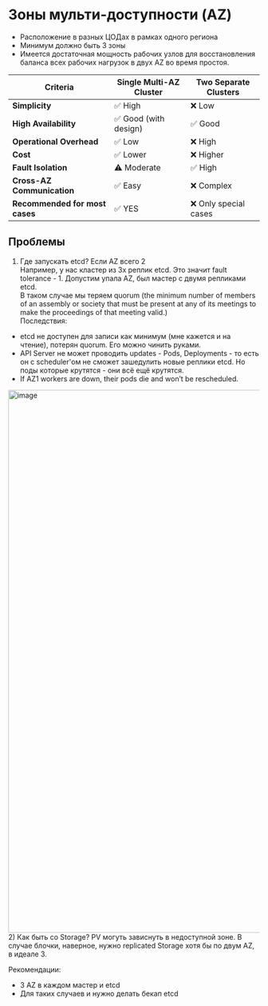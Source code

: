 # Зоны мульти-доступности (AZ)
- Расположение в разных ЦОДах в рамках одного региона
- Минимум должно быть 3 зоны
- Имеется достаточная мощность рабочих узлов для восстановления баланса всех рабочих нагрузок в двух AZ во время простоя.

| Criteria                   | Single Multi-AZ Cluster        | Two Separate Clusters         |
|----------------------------|-------------------------------|-------------------------------|
| **Simplicity**             | ✅ High                       | ❌ Low                        |
| **High Availability**      | ✅ Good (with design)         | ✅ Good                       |
| **Operational Overhead**   | ✅ Low                        | ❌ High                       |
| **Cost**                   | ✅ Lower                      | ❌ Higher                     |
| **Fault Isolation**        | ⚠️ Moderate                  | ✅ High                       |
| **Cross-AZ Communication** | ✅ Easy                       | ❌ Complex                    |
| **Recommended for most cases** | ✅ YES                    | ❌ Only special cases         |

## Проблемы
1) Где запускать etcd? Если AZ всего 2 <br>
Например, у нас кластер из 3х реплик etcd. Это значит fault tolerance - 1. Допустим упала AZ, был мастер с двумя репликами etcd. <br>
В таком случае мы теряем quorum (the minimum number of members of an assembly or society that must be present at any of its meetings to make the proceedings of that meeting valid.) <br>
Последствия:
- etcd не доступен для записи как минимум (мне кажется и на чтение), потерян quorum. Его можно чинить руками.
- API Server не может проводить updates - Pods, Deployments - то есть он с scheduler'ом не сможет зашедулить новые реплики etcd. Но поды которые крутятся - они всё ещё крутятся.
- If AZ1 workers are down, their pods die and won’t be rescheduled.
<img width="1376" height="1086" alt="image" src="https://github.com/user-attachments/assets/844f0d0e-d36c-435d-a066-1194eb03fce7" />
2) Как быть со Storage? PV могуть зависнуть в недоступной зоне. В случае блочки, наверное, нужно replicated Storage хотя бы по двум AZ, в идеале 3.
  
Рекомендации: <br>
- 3 AZ в каждом мастер и etcd  <br>
- Для таких случаев и нужно делать бекап etcd

